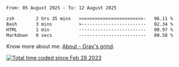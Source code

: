 <!--START_SECTION:waka-->

```txt
From: 05 August 2025 - To: 12 August 2025

zsh        2 hrs 35 mins   >>>>>>>>>>>>>>>>>>>>>>>>-   96.11 %
Bash       3 mins          >------------------------   02.34 %
HTML       1 min           -------------------------   00.97 %
Markdown   0 secs          -------------------------   00.58 %
```

<!--END_SECTION:waka-->

<!-- [![grayxu's github stats](https://github-readme-stats.vercel.app/api?username=grayxu&count_private=true&show_icons=true)](https://github.com/grayxu) -->

Know more about me: [About - Gray's grind](https://www.grayxu.cn/).
<p align="left">
  <a href="https://wakatime.com/@c69eb31e-43a1-463f-8968-c3449e386f57"><img src="https://wakatime.com/badge/user/c69eb31e-43a1-463f-8968-c3449e386f57.svg" title="Total time coded since Feb 28 2023" /></a>
</p>

